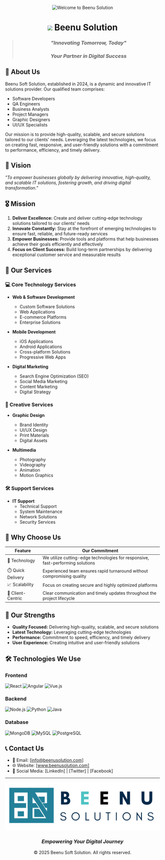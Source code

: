 <div align="center">

![Welcome to Beenu Solution](https://raw.githubusercontent.com/Beenu-Soft-Solution/.github/main/profile/banner.jpg)

# <img src="https://media.giphy.com/media/hvRJCLFzcasrR4ia7z/giphy.gif" width="35"> Beenu Solution

> ### *"Innovating Tomorrow, Today"*
> ### *Your Partner in Digital Success*

</div>

## 🌟 About Us

Beenu Soft Solution, established in 2024, is a dynamic and innovative IT solutions provider. Our qualified team comprises:
- Software Developers
- QA Engineers
- Business Analysts
- Project Managers
- Graphic Designers
- UI/UX Specialists

Our mission is to provide high-quality, scalable, and secure solutions tailored to our clients' needs. Leveraging the latest technologies, we focus on creating fast, responsive, and user-friendly solutions with a commitment to performance, efficiency, and timely delivery.

## 🎯 Vision
*"To empower businesses globally by delivering innovative, high-quality, and scalable IT solutions, fostering growth, and driving digital transformation."*

## 🎖️ Mission
1. **Deliver Excellence:** Create and deliver cutting-edge technology solutions tailored to our clients' needs
2. **Innovate Constantly:** Stay at the forefront of emerging technologies to ensure fast, reliable, and future-ready services
3. **Empower Businesses:** Provide tools and platforms that help businesses achieve their goals efficiently and effectively
4. **Focus on Client Success:** Build long-term partnerships by delivering exceptional customer service and measurable results

## 💫 Our Services

### 💻 Core Technology Services
- **Web & Software Development**
  - Custom Software Solutions
  - Web Applications
  - E-commerce Platforms
  - Enterprise Solutions

- **Mobile Development**
  - iOS Applications
  - Android Applications
  - Cross-platform Solutions
  - Progressive Web Apps

- **Digital Marketing**
  - Search Engine Optimization (SEO)
  - Social Media Marketing
  - Content Marketing
  - Digital Strategy

### 🎨 Creative Services
- **Graphic Design**
  - Brand Identity
  - UI/UX Design
  - Print Materials
  - Digital Assets

- **Multimedia**
  - Photography
  - Videography
  - Animation
  - Motion Graphics

### 🛠️ Support Services
- **IT Support**
  - Technical Support
  - System Maintenance
  - Network Solutions
  - Security Services

## 🌟 Why Choose Us

|Feature|Our Commitment|
|-------|--------------|
|🚀 Technology|We utilize cutting-edge technologies for responsive, fast-performing solutions|
|⏱️ Quick Delivery|Experienced team ensures rapid turnaround without compromising quality|
|📈 Scalability|Focus on creating secure and highly optimized platforms|
|👥 Client-Centric|Clear communication and timely updates throughout the project lifecycle|

## 💪 Our Strengths
- **Quality Focused:** Delivering high-quality, scalable, and secure solutions
- **Latest Technology:** Leveraging cutting-edge technologies
- **Performance:** Commitment to speed, efficiency, and timely delivery
- **User Experience:** Creating intuitive and user-friendly solutions

## 🛠️ Technologies We Use

### Frontend
![React](https://img.shields.io/badge/-React-61DAFB?style=flat-square&logo=react&logoColor=black)
![Angular](https://img.shields.io/badge/-Angular-DD0031?style=flat-square&logo=angular&logoColor=white)
![Vue.js](https://img.shields.io/badge/-Vue.js-4FC08D?style=flat-square&logo=vue.js&logoColor=white)

### Backend
![Node.js](https://img.shields.io/badge/-Node.js-339933?style=flat-square&logo=node.js&logoColor=white)
![Python](https://img.shields.io/badge/-Python-3776AB?style=flat-square&logo=python&logoColor=white)
![Java](https://img.shields.io/badge/-Java-007396?style=flat-square&logo=java&logoColor=white)

### Database
![MongoDB](https://img.shields.io/badge/-MongoDB-47A248?style=flat-square&logo=mongodb&logoColor=white)
![MySQL](https://img.shields.io/badge/-MySQL-4479A1?style=flat-square&logo=mysql&logoColor=white)
![PostgreSQL](https://img.shields.io/badge/-PostgreSQL-336791?style=flat-square&logo=postgresql&logoColor=white)

## 📞 Contact Us
- 📧 Email: [info@beenusolution.com]
- 🌐 Website: [www.beenusolution.com]
- 📱 Social Media: [LinkedIn] | [Twitter] | [Facebook]

---

<div align="center">
 
  <img src="https://raw.githubusercontent.com/Beenu-Soft-Solution/.github/main/profile/logo.png" alt="Welcome to Beenu Solution">
 

### *Empowering Your Digital Journey*

© 2025 Beenu Soft Solution. All rights reserved.

</div>
